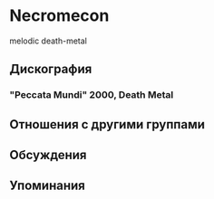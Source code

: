 # Necromecon

melodic death-metal

## Дискография

### "Peccata Mundi" 2000, Death Metal




## Отношения с другими группами


## Обсуждения


## Упоминания

